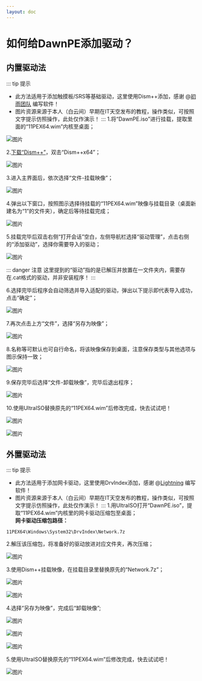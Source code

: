 ```yaml
---
layout: doc
---
```

# 如何给DawnPE添加驱动？
## 内置驱动法
::: tip 提示
* 此方法适用于添加触摸板/SRS等基础驱动，这里使用Dism++添加，感谢 @[初雨团队](https://github.com/Chuyu-Team) 编写软件！
* 图片资源来源于本人（白云间）早期在IT天空发布的教程，操作类似，可按照文字提示仿照操作，此处仅作演示！
:::
1.将“DawnPE.iso”进行挂载，提取里面的“11PEX64.wim”内核至桌面；

![图片](https://i.imgtg.com/2023/08/01/Onbd9t.png)

2.[下载“Dism++”](https://blog.dawnpe.com/post/dism.html)，双击“Dism++x64”；

![图片](https://i.imgtg.com/2023/08/01/OnbcPX.png)

3.进入主界面后，依次选择“文件-挂载映像”；

![图片](https://i.imgtg.com/2023/08/01/OnbYvj.png)

4.弹出以下窗口，按照图示选择待挂载的“11PEX64.wim”映像与挂载目录（桌面新建名为“1”的文件夹），确定后等待挂载完成；

![图片](https://i.imgtg.com/2023/08/01/OnbVUx.png)

5.挂载完毕后双击右侧“打开会话”空白，左侧导航栏选择“驱动管理”，点击右侧的“添加驱动”，选择你需要导入的驱动；

![图片](https://i.imgtg.com/2023/08/01/Onb0Fi.png)

::: danger 注意
这里提到的“驱动”指的是已解压并放置在一文件夹内，需要存在.cat格式的驱动，并非安装程序！
:::

6.选择完毕后程序会自动筛选并导入适配的驱动，弹出以下提示即代表导入成功，点击“确定”；

![图片](https://i.imgtg.com/2023/08/01/Onb9aU.png)

7.再次点击上方“文件”，选择“另存为映像”；

![图片](https://i.imgtg.com/2023/08/01/Onbfdp.png)

8.名称等可默认也可自行命名，将该映像保存到桌面，注意保存类型与其他选项与图示保持一致；

![图片](https://i.imgtg.com/2023/08/01/OnbjNY.png)

9.保存完毕后选择“文件-卸载映像”，完毕后退出程序；

![图片](https://i.imgtg.com/2023/08/01/Onb2Ev.png)

10.使用UltraISO替换原先的“11PEX64.wim”后修改完成，快去试试吧！

![图片](https://i.imgtg.com/2023/08/01/Onb6Iq.png)

![图片](https://i.imgtg.com/2023/08/01/OnbXFc.png)
## 外置驱动法
::: tip 提示
* 此方法适用于添加网卡驱动，这里使用DrvIndex添加，感谢 @[Lightning](http://bbs.wuyou.net/home.php?mod=space&uid=757909) 编写软件！
* 图片资源来源于本人（白云间）早期在IT天空发布的教程，操作类似，可按照文字提示仿照操作，此处仅作演示！
:::
1.用UltraISO打开“DawnPE.iso”，提取“11PEX64.wim”内核里的网卡驱动压缩包至桌面；<br>
**网卡驱动压缩包路径：**
```
11PEX64\Windows\System32\DrvIndex\Network.7z
```
2.解压该压缩包，将准备好的驱动放进对应文件夹，再次压缩；

![图片](https://i.imgtg.com/2023/08/01/OnkoeF.png)

3.使用Dism++挂载映像，在挂载目录里替换原先的“Network.7z”；

![图片](https://i.imgtg.com/2023/08/01/OnbYvj.png)

![图片](https://i.imgtg.com/2023/08/01/OnbVUx.png)

4.选择“另存为映像”，完成后“卸载映像”;

![图片](https://i.imgtg.com/2023/08/01/Onbfdp.png)

![图片](https://i.imgtg.com/2023/08/01/OnbjNY.png)

![图片](https://i.imgtg.com/2023/08/01/Onb2Ev.png)

5.使用UltraISO替换原先的“11PEX64.wim”后修改完成，快去试试吧！

![图片](https://i.imgtg.com/2023/08/01/Onb6Iq.png)